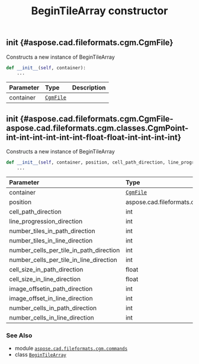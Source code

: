 ﻿---
title: BeginTileArray constructor
second_title: Aspose.CAD for Python via .NET API References
description: 
type: docs
weight: 10
url: /python-net/aspose.cad.fileformats.cgm.commands/begintilearray/__init__/
is_root: false
---

## __init__ {#aspose.cad.fileformats.cgm.CgmFile}

Constructs a new instance of BeginTileArray



```python
def __init__(self, container):
    ...
```


| Parameter | Type | Description |
| :- | :- | :- |
| container | [`CgmFile`](/cad/python-net/aspose.cad.fileformats.cgm/cgmfile) |  |


## __init__ {#aspose.cad.fileformats.cgm.CgmFile-aspose.cad.fileformats.cgm.classes.CgmPoint-int-int-int-int-int-int-float-float-int-int-int-int}

Constructs a new instance of BeginTileArray



```python
def __init__(self, container, position, cell_path_direction, line_progression_direction, number_tiles_in_path_direction, number_tiles_in_line_direction, number_cells_per_tile_in_path_direction, number_cells_per_tile_in_line_direction, cell_size_in_path_direction, cell_size_in_line_direction, image_offsetin_path_direction, image_offset_in_line_direction, number_cells_in_path_direction, number_cells_in_line_direction):
    ...
```


| Parameter | Type | Description |
| :- | :- | :- |
| container | [`CgmFile`](/cad/python-net/aspose.cad.fileformats.cgm/cgmfile) |  |
| position | aspose.cad.fileformats.cgm.classes.CgmPoint |  |
| cell_path_direction | int |  |
| line_progression_direction | int |  |
| number_tiles_in_path_direction | int |  |
| number_tiles_in_line_direction | int |  |
| number_cells_per_tile_in_path_direction | int |  |
| number_cells_per_tile_in_line_direction | int |  |
| cell_size_in_path_direction | float |  |
| cell_size_in_line_direction | float |  |
| image_offsetin_path_direction | int |  |
| image_offset_in_line_direction | int |  |
| number_cells_in_path_direction | int |  |
| number_cells_in_line_direction | int |  |



### See Also
* module [`aspose.cad.fileformats.cgm.commands`](../../)
* class [`BeginTileArray`](/cad/python-net/aspose.cad.fileformats.cgm.commands/begintilearray)
